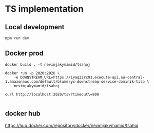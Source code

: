 # TS implementation

## Local development

```sh
npm run dev
```

## Docker prod

```
docker build . -t nevimjakymamid/tsahoj

docker run -p 2020:2020 \
	-e DOWNSTREAM_URL=https://1yaq2zrc91.execute-api.eu-central-1.amazonaws.com/default/blumeryc-downstream-service-dominik-tilp \
	nevimjakymamid/tsahoj

curl http://localhost:2020/ts\?timeout\=800


```

## docker hub

https://hub.docker.com/repository/docker/nevimjakymamid/tsahoj
